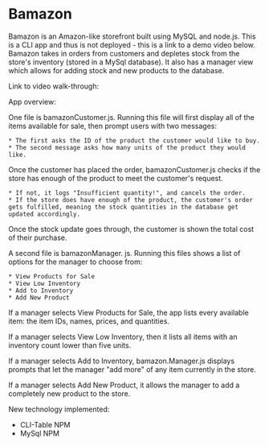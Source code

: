 # Bamazon

Bamazon is an Amazon-like storefront built using MySQL and node.js. This is a CLI app and thus is not deployed - this is a link to a demo video below. Bamazon takes in orders from customers and depletes stock from the store's inventory (stored in a MySql database). It also has a manager view which allows for adding stock and new products to the database.

Link to video walk-through: 


App overview:

One file is bamazonCustomer.js. Running this file will first display all of the items available for sale, then prompt users with two messages:

    * The first asks the ID of the product the customer would like to buy.
    * The second message asks how many units of the product they would like.

Once the customer has placed the order, bamazonCustomer.js checks if the store has enough of the product to meet the customer's request.

    * If not, it logs "Insufficient quantity!", and cancels the order.
    * If the store does have enough of the product, the customer's order gets fulfilled, meaning the stock quantities in the database get updated accordingly.

Once the stock update goes through, the customer is shown the total cost of their purchase.

A second file is bamazonManager. js. Running this files shows a list of options for the manager to choose from:

    * View Products for Sale
    * View Low Inventory
    * Add to Inventory
    * Add New Product

If a manager selects View Products for Sale, the app lists every available item: the item IDs, names, prices, and quantities.

If a manager selects View Low Inventory, then it lists all items with an inventory count lower than five units.

If a manager selects Add to Inventory, bamazon.Manager.js displays prompts that let the manager "add more" of any item currently in the store.

If a manager selects Add New Product, it allows the manager to add a completely new product to the store.


New technology implemented:
* CLI-Table NPM
* MySql NPM






